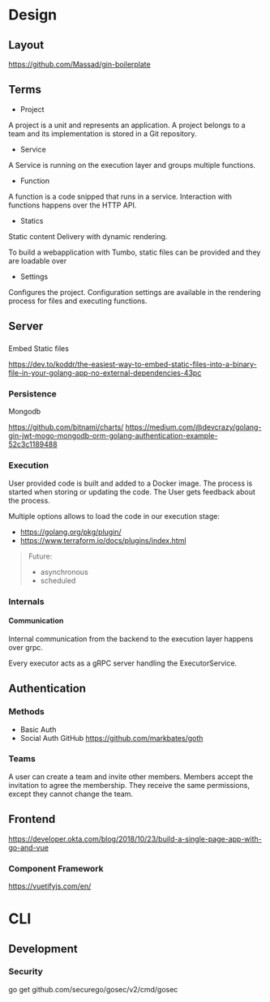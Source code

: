 # Design

## Layout

https://github.com/Massad/gin-boilerplate

## Terms

- Project

A project is a unit and represents an application. A project belongs to a team and its implementation is stored in a Git repository.


- Service

A Service is running on the execution layer and groups multiple functions.
 
- Function

A function is a code snipped that runs in a service. Interaction with functions happens over the HTTP API.

- Statics

Static content Delivery with dynamic rendering.

To build a webapplication with Tumbo, static files can be provided and they are loadable over 

- Settings

Configures the project. Configuration settings are available in the rendering process for files and executing functions.

## Server

###
Embed Static files

https://dev.to/koddr/the-easiest-way-to-embed-static-files-into-a-binary-file-in-your-golang-app-no-external-dependencies-43pc

### Persistence

Mongodb

https://github.com/bitnami/charts/
https://medium.com/@devcrazy/golang-gin-jwt-mogo-mongodb-orm-golang-authentication-example-52c3c1189488

### Execution

User provided code is built and added to a Docker image.
The process is started when storing or updating the code. The User gets feedback about the process.

Multiple options allows to load the code in our execution stage:

- https://golang.org/pkg/plugin/
- https://www.terraform.io/docs/plugins/index.html

> Future:
> - asynchronous
> - scheduled

### Internals

#### Communication

Internal communication from the backend to the execution layer happens over grpc.

Every executor acts as a gRPC server handling the ExecutorService.

## Authentication

### Methods

- Basic Auth
- Social Auth GitHub  https://github.com/markbates/goth

### Teams

A user can create a team and invite other members. Members accept the invitation to agree the membership.
They receive the same permissions, except they cannot change the team.

## Frontend

https://developer.okta.com/blog/2018/10/23/build-a-single-page-app-with-go-and-vue

### Component Framework
https://vuetifyjs.com/en/


# CLI

## Development

### Security

go get github.com/securego/gosec/v2/cmd/gosec

